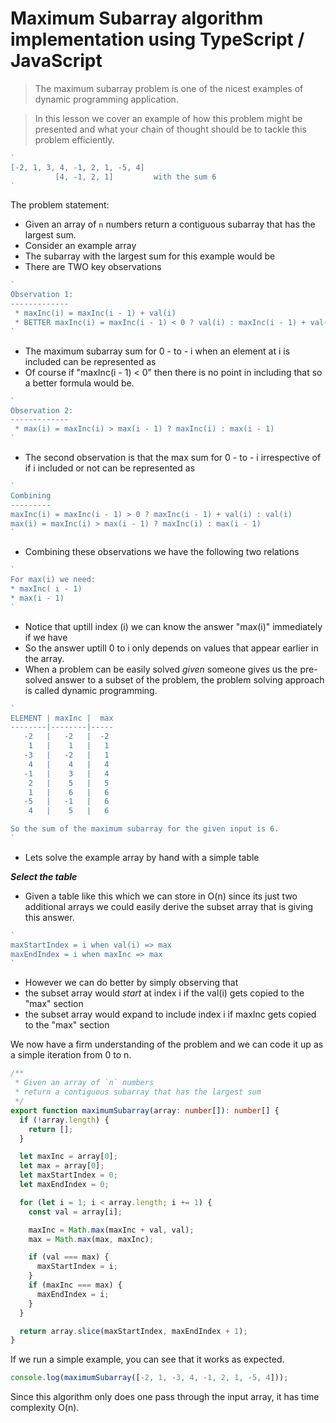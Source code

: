 # Maximum Subarray algorithm implementation using TypeScript / JavaScript

> The maximum subarray problem is one of the nicest examples of dynamic programming application.

> In this lesson we cover an example of how this problem might be presented and what your chain of thought should be to tackle this problem efficiently.


```ts
`
[-2, 1, 3, 4, -1, 2, 1, -5, 4]
          [4, -1, 2, 1]         with the sum 6
`
```
The problem statement:
* Given an array of `n` numbers return a contiguous subarray that has the largest sum.
* Consider an example array
* The subarray with the largest sum for this example would be
* There are TWO key observations

```ts
`
Observation 1:
-------------
 * maxInc(i) = maxInc(i - 1) + val(i)
 * BETTER maxInc(i) = maxInc(i - 1) < 0 ? val(i) : maxInc(i - 1) + val(i)
`
```
* The maximum subarray sum for 0 - to - i when an element at i is included can be represented as
* Of course if "maxInc(i - 1) < 0" then there is no point in including that so a better formula would be.


```ts
`
Observation 2:
-------------
 * max(i) = maxInc(i) > max(i - 1) ? maxInc(i) : max(i - 1)
`
```
* The second observation is that the max sum for 0 - to - i irrespective of if i included or not can be represented as

```ts
`
Combining
---------
maxInc(i) = maxInc(i - 1) > 0 ? maxInc(i - 1) + val(i) : val(i)
max(i) = maxInc(i) > max(i - 1) ? maxInc(i) : max(i - 1)
`
```
* Combining these observations we have the following two relations


```ts
`
For max(i) we need:
* maxInc( i - 1)
* max(i - 1)
`
```
* Notice that uptill index (i) we can know the answer "max(i)" immediately if we have
* So the answer uptill 0 to i only depends on values that appear earlier in the array.
* When a problem can be easily solved *given* someone gives us the pre-solved answer to a subset of the problem, the problem solving approach is called dynamic programming.


```ts
`
ELEMENT | maxInc |  max
--------|--------|-----
   -2   |   -2   |  -2
    1   |    1   |   1
   -3   |   -2   |   1
    4   |    4   |   4
   -1   |    3   |   4
    2   |    5   |   5
    1   |    6   |   6
   -5   |   -1   |   6
    4   |    5   |   6

So the sum of the maximum subarray for the given input is 6.
`
```

* Lets solve the example array by hand with a simple table

***Select the table***
* Given a table like this which we can store in O(n) since its just two additional arrays we
could easily derive the subset array that is giving this answer.

```ts
`
maxStartIndex = i when val(i) => max
maxEndIndex = i when maxInc => max
`
```
* However we can do better by simply observing that
* the subset array would *start* at index i if the val(i) gets copied to the "max" section
* the subset array would expand to include index i if maxInc gets copied to the "max" section

We now have a firm understanding of the problem and we can code it up as a simple iteration from 0 to n.

```ts
/**
 * Given an array of `n` numbers
 * return a contiguous subarray that has the largest sum
 */
export function maximumSubarray(array: number[]): number[] {
  if (!array.length) {
    return [];
  }

  let maxInc = array[0];
  let max = array[0];
  let maxStartIndex = 0;
  let maxEndIndex = 0;

  for (let i = 1; i < array.length; i += 1) {
    const val = array[i];

    maxInc = Math.max(maxInc + val, val);
    max = Math.max(max, maxInc);

    if (val === max) {
      maxStartIndex = i;
    }
    if (maxInc === max) {
      maxEndIndex = i;
    }
  }

  return array.slice(maxStartIndex, maxEndIndex + 1);
}
```
If we run a simple example, you can see that it works as expected.

```ts
console.log(maximumSubarray([-2, 1, -3, 4, -1, 2, 1, -5, 4]));
```

Since this algorithm only does one pass through the input array, it has time complexity O(n).
